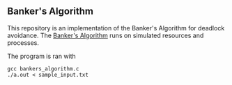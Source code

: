 ## Banker's Algorithm

This repository is an implementation of the Banker's Algorithm for
deadlock avoidance. The [Banker's Algorithm](https://en.wikipedia.org/wiki/Banker's_algorithm) runs on simulated resources
and processes.

The program is ran with

    gcc bankers_algorithm.c
    ./a.out < sample_input.txt

